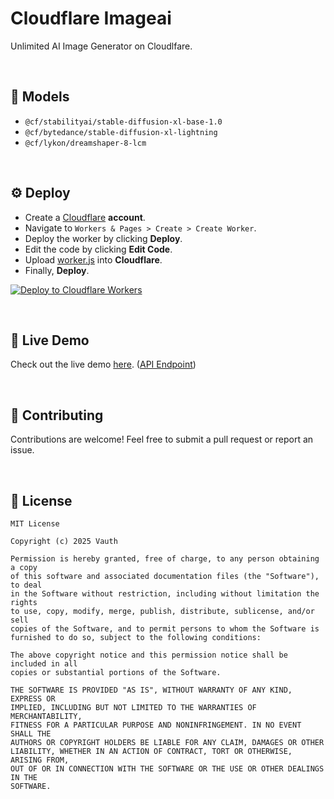 <h1>Cloudflare Imageai</h1>
<p>Unlimited AI Image Generator on Cloudlfare.</p>

<br>

## 📂 Models
- `@cf/stabilityai/stable-diffusion-xl-base-1.0`
- `@cf/bytedance/stable-diffusion-xl-lightning`
- `@cf/lykon/dreamshaper-8-lcm`

<br>

## ⚙️ Deploy
- Create a [Cloudflare](https://www.cloudflare.com/) **account**.
- Navigate to `Workers & Pages > Create > Create Worker`.
- Deploy the worker by clicking **Deploy**.
- Edit the code by clicking **Edit Code**.
- Upload [worker.js](https://github.com/Vauth/imageai/blob/main/worker.js) into **Cloudflare**.
- Finally, **Deploy**.

[![Deploy to Cloudflare Workers](https://deploy.workers.cloudflare.com/button)](https://deploy.workers.cloudflare.com/?url=https://github.com/vauth/imageai)

<br>

## 📡 Live Demo
Check out the live demo [here](https://imageai.gpt-api.workers.dev). ([API Endpoint](https://imageai.gpt-api.workers.dev/generate?prompt=cat&model=@cf/stabilityai/stable-diffusion-xl-base-1.0))

<br>

## 🔗 Contributing
Contributions are welcome! Feel free to submit a pull request or report an issue.

<br>

## 🔎 License
```
MIT License

Copyright (c) 2025 Vauth

Permission is hereby granted, free of charge, to any person obtaining a copy
of this software and associated documentation files (the "Software"), to deal
in the Software without restriction, including without limitation the rights
to use, copy, modify, merge, publish, distribute, sublicense, and/or sell
copies of the Software, and to permit persons to whom the Software is
furnished to do so, subject to the following conditions:

The above copyright notice and this permission notice shall be included in all
copies or substantial portions of the Software.

THE SOFTWARE IS PROVIDED "AS IS", WITHOUT WARRANTY OF ANY KIND, EXPRESS OR
IMPLIED, INCLUDING BUT NOT LIMITED TO THE WARRANTIES OF MERCHANTABILITY,
FITNESS FOR A PARTICULAR PURPOSE AND NONINFRINGEMENT. IN NO EVENT SHALL THE
AUTHORS OR COPYRIGHT HOLDERS BE LIABLE FOR ANY CLAIM, DAMAGES OR OTHER
LIABILITY, WHETHER IN AN ACTION OF CONTRACT, TORT OR OTHERWISE, ARISING FROM,
OUT OF OR IN CONNECTION WITH THE SOFTWARE OR THE USE OR OTHER DEALINGS IN THE
SOFTWARE.
```
